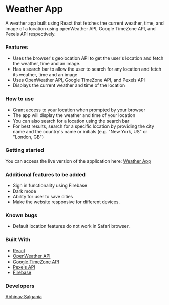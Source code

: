 # Weather App

A weather app built using React that fetches the current weather, time, and image of a location using openWeather API, Google TimeZone API, and Pexels API respectively.

### Features

* Uses the browser's geolocation API to get the user's location and fetch the weather, time and an image.
* Has a search bar to allow the user to search for any location and fetch its weather, time and an image
* Uses OpenWeather API, Google TimeZone API, and Pexels API
* Displays the current weather and time of the location

### How to use

* Grant access to your location when prompted by your browser
* The app will display the weather and time of your location
* You can also search for a location using the search bar
* For best results, search for a specific location by providing the city name and the country's name or initials (e.g. "New York, US" or "London, GB")

### Getting started

You can access the live version of the application here: <a href="https://weather-f6be5.web.app/">Weather App</a>

### Additional features to be added

* Sign in functionality using Firebase
* Dark mode
* Ability for user to save cities
* Make the website responsive for different devices.
   
### Known bugs

* Default location features do not work in Safari browser.

### Built With

- [React](https://reactjs.org/)
- [OpenWeather API](https://openweathermap.org/api)
- [Google TimeZone API](https://developers.google.com/maps/documentation/timezone/start)
- [Pexels API](https://www.pexels.com/api)
- [Firebase](https://firebase.google.com/)

### Developers

<a href="https://github.com/AbhinavSalgania">Abhinav Salgania</a>
